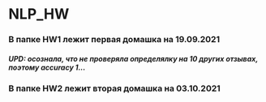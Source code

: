 # NLP_HW
### В папке HW1 лежит первая домашка на 19.09.2021
##### UPD: осознала, что не проверяла определялку на 10 других отзывах, поэтому accuracy 1...
### В папке HW2 лежит вторая домашка на 03.10.2021
